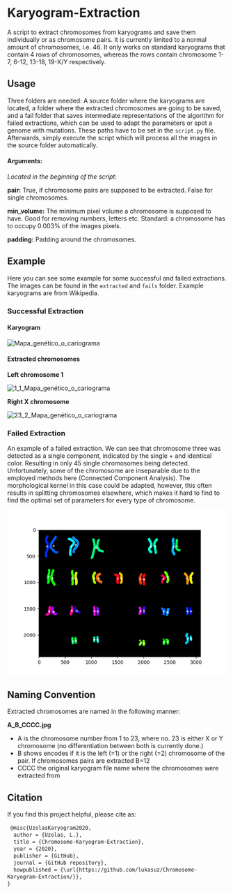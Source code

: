 # Karyogram-Extraction

A script to extract chromosomes from karyograms and save them individually or as chromosome pairs. It is currently limited to a normal amount of chromosomes, i.e. 46. It only works on standard karyograms that contain 4 rows of chromosomes, whereas the rows contain chromosome 1-7, 6-12, 13-18, 19-X/Y respectively.



## Usage

Three folders are needed: A source folder where the karyograms are located, a folder where the extracted chromosomes are going to be saved, and a fail folder that saves intermediate representations of the algorithm for failed extractions, which can be used to adapt the parameters or spot a genome with mutations. These paths have to be set in the `script.py` file. Afterwards, simply execute the script which will process all the images in the source folder automatically.

#### Arguments:

*Located in the beginning of the script:*

**pair:** True, if chromosome pairs are supposed to be extracted. False for single chromosomes.

**min_volume:** The minimum pixel volume a chromosome is supposed to have. Good for removing numbers, letters etc. Standard: a chromosome has to occupy 0.003% of the images pixels.

**padding:** Padding around the chromosomes.



## Example

Here you can see some example for some successful and failed extractions. The images can be found in the  `extracted` and `fails` folder. Example karyograms are from Wikipedia.

### Successful Extraction

#### Karyogram

![Mapa_genético_o_cariograma](./imgs/Mapa_genético_o_cariograma.jpeg)

#### Extracted chromosomes

**Left chromosome 1**

![1_1_Mapa_genético_o_cariograma](./extracted/1_1_Mapa_genético_o_cariograma.png)

**Right X chromosome**

![23_2_Mapa_genético_o_cariograma](./extracted/23_2_Mapa_genético_o_cariograma.png)

### Failed Extraction

An example of a failed extraction. We can see that chromosome three was detected as a single component, indicated by the single + and identical color. Resulting in only 45 single chromosomes being detected. Unfortunately, some of the chromosome are inseparable due to the employed methods here (Connected Component Analysis). The morphological kernel in this case could be adapted, however, this often results in splitting chromosomes elsewhere, which makes it hard to find to find the optimal set of parameters for every type of chromosome.

![NHGRI_human_male_karyotype](./fails/NHGRI_human_male_karyotype.png)



## Naming Convention
 Extracted chromosomes are named in the following manner:

**A_B_CCCC.jpg**

  - A is the chromosome number from 1 to 23, where no. 23 is either X or Y chromosome (no differentiation between both is currently done.)
  - B shows encodes if it is the left (=1) or the right (=2) chromosome of the pair. If chromosomes pairs are extracted B=12
  - CCCC the original karyogram file name where the chromosomes were extracted from
  
 ## Citation
 If you find this project helpful, please cite as:
```
 @misc{UzolasKaryogram2020,
  author = {Uzolas, L.},
  title = {Chromosome-Karyogram-Extraction},
  year = {2020},
  publisher = {GitHub},
  journal = {GitHub repository},
  howpublished = {\url{https://github.com/lukasuz/Chromosome-Karyogram-Extraction/}},
}
```
